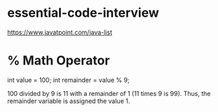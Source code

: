 # essential-code-interview

https://www.javatpoint.com/java-list

# % Math Operator
int value    = 100;
int remainder = value % 9;

100 divided by 9 is 11 with a remainder of 1 (11 times 9 is 99). Thus, the remainder variable is assigned the value 1.